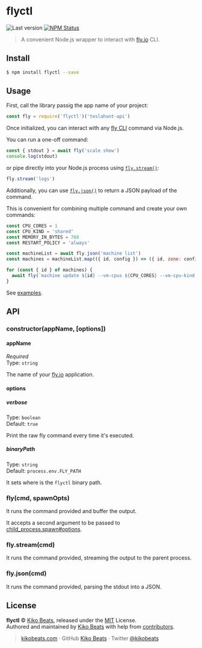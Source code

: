 # flyctl

![Last version](https://img.shields.io/github/tag/kikobeats/flyctl.svg?style=flat-square)
[![NPM Status](https://img.shields.io/npm/dm/flyctl.svg?style=flat-square)](https://www.npmjs.org/package/fly)

> A convenient Node.js wrapper to interact with [fly.io](https://fly.io/) CLI.

## Install

```bash
$ npm install flyctl --save
```

## Usage

First, call the library passig the app name of your project:

```js
const fly = require('flyctl')('teslahunt-api')
```

Once initialized, you can interact with any [fly CLI](https://github.com/superfly/flyctl) command via Node.js.

You can run a one-off command:

```js
const { stdout } = await fly('scale show')
console.log(stdout)
```

or pipe directly into your Node.js process using [`fly.stream()`](https://github.com/Kikobeats/flyctl#flystreamcmd):

```js
fly.stream('logs')
```

Additionally, you can use [`fly.json()`](https://github.com/Kikobeats/flyctl#flyjsoncmd) to return a JSON payload of the command.

This is convenient for combining multiple command and create your own commands:

```js
const CPU_CORES = 1
const CPU_KIND = 'shared'
const MEMORY_IN_BYTES = 768
const RESTART_POLICY = 'always'

const machineList = await fly.json('machine list')
const machines = machineList.map(({ id, config }) => ({ id, zone: config.env.FLY_PROCESS_GROUP }))

for (const { id } of machines) {
  await fly(`machine update ${id} --vm-cpus ${CPU_CORES} --vm-cpu-kind ${CPU_KIND} --vm-memory=${MEMORY_IN_BYTES} --restart ${RESTART_POLICY} --yes`)
}
```

See [examples](https://github.com/Kikobeats/flyctl/tree/master/examples).

## API

### constructor(appName, [options])

#### appName

*Required*<br>
Type: `string`

The name of your [fly.io](https://fly.io/) application.

#### options

##### verbose

Type: `boolean`<br>
Default: `true`

Print the raw fly command every time it's executed.

##### binaryPath

Type: `string`<br>
Default: `process.env.FLY_PATH`

It sets where is the `flyctl` binary path.

### fly(cmd, spawnOpts)

It runs the command provided and buffer the output.

It accepts a second argument to be passed to [child_process.spawn#options](https://nodejs.org/api/child_process.html#child_processspawncommand-args-options).

### fly.stream(cmd)

It runs the command provided, streaming the output to the parent process.

### fly.json(cmd)

It runs the command provided, parsing the stdout into a JSON.

## License

**flyctl** © [Kiko Beats](https://kikobeats.com), released under the [MIT](https://github.com/kikobeats/fly/blob/master/LICENSE.md) License.<br>
Authored and maintained by [Kiko Beats](https://kikobeats.com) with help from [contributors](https://github.com/kikobeats/fly/contributors).

> [kikobeats.com](https://kikobeats.com) · GitHub [Kiko Beats](https://github.com/kikobeats) · Twitter [@kikobeats](https://twitter.com/kikobeats)
